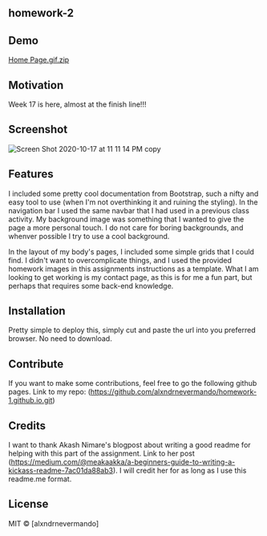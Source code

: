 ## homework-2

## Demo

[Home Page.gif.zip](https://github.com/alxndrnevermando/Portfolio/files/5963285/Home.Page.gif.zip)

## Motivation

Week 17 is here, almost at the finish line!!!

## Screenshot

![Screen Shot 2020-10-17 at 11 11 14 PM copy](https://user-images.githubusercontent.com/71421032/96360140-f5ea1c00-10ce-11eb-96cf-b9d345d45521.jpg)

## Features

I included some pretty cool documentation from Bootstrap, such a nifty and easy tool to use (when I'm not overthinking it and ruining the styling). In the navigation bar I used the same navbar that I had used in a previous class activity. My background image was something that I wanted to give the page a more personal touch. I do not care for boring backgrounds, and whenver possible I try to use a cool background.

In the layout of my body's pages, I included some simple grids that I could find. I didn't want to overcomplicate things, and I used the provided homework images in this assignments instructions as a template. What I am looking to get working is my contact page, as this is for me a fun part, but perhaps that requires some back-end knowledge.

## Installation
Pretty simple to deploy this, simply cut and paste the url into you preferred browser. No need to download.


## Contribute

If you want to make some contributions, feel free to go the following github pages. Link to my repo: (https://github.com/alxndrnevermando/homework-1.github.io.git)

## Credits
I want to thank Akash Nimare's blogpost about writing a good readme for helping with this part of the assignment. Link to her post (https://medium.com/@meakaakka/a-beginners-guide-to-writing-a-kickass-readme-7ac01da88ab3). I will credit her for as long as I use this readme.me format.


## License


MIT © [alxndrnevermando]
